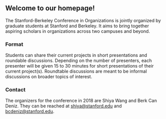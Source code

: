 ## Welcome to our homepage!

The Stanford-Berkeley Conference in Organizations is jointly organized by graduate students at Stanford and Berkeley. It aims to bring together aspiring scholars in organizations across two campuses and beyond. 

### Format

Students can share their current projects in short presentations and roundable discussions. Depending on the number of presenters, each presenter will be given 15 to 30 minutes for short presentations of their current project(s). Roundtable discussions are meant to be informal discussions on broader topics of interest. 

### Contact

The organizers for the conference in 2018 are Shiya Wang and Berk Can Deniz. They can be reached at <shiya@stanford.edu> and <bcdeniz@stanford.edu>.
